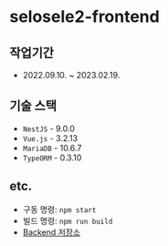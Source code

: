 # selosele2-frontend

## 작업기간

- 2022.09.10. ~ 2023.02.19.

## 기술 스택

- `NestJS` - 9.0.0
- `Vue.js` - 3.2.13
- `MariaDB` - 10.6.7
- `TypeORM` - 0.3.10

## etc.

- 구동 명령: `npm start`
- 빌드 명령: `npm run build`
- [Backend 저장소](https://github.com/selosele/selosele2-backend)
